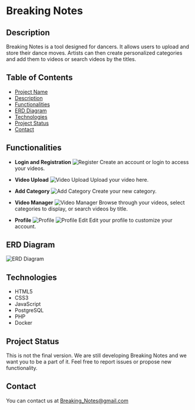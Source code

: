 # Breaking Notes
## Description
Breaking Notes is a tool designed for dancers. It allows users to upload and store their dance moves. Artists can then create personalized categories and add them to videos or search videos by the titles.

## Table of Contents
* [Project Name](#project-name)
* [Description](#description)
* [Functionalities](#functionalities)
* [ERD Diagram](#erd-diagram)
* [Technologies](#technologies)
* [Project Status](#project-status)
* [Contact](#contact)

## Functionalities
* **Login and Registration**
  ![Register](assets/97120136/1cd5c324-ba42-48b8-9654-5386d3735c04)
  Create an account or login to access your videos.

* **Video Upload**
  ![Video Upload](assets/97120136/51029ed2-eb43-4fc7-8950-10f626b38a21)
  Upload your video here.

* **Add Category**
  ![Add Category](assets/97120136/0c94b31e-e106-4a77-9774-be605af08e78)
  Create your new category.

* **Video Manager**
  ![Video Manager](assets/97120136/98120678-e5bb-4686-8b25-b413a7cc33c2)
  Browse through your videos, select categories to display, or search videos by title.

* **Profile**
  ![Profile](assets/97120136/7a1cab72-5b72-41bf-b35a-47e016a81a31)
  ![Profile Edit](assets/97120136/44dc4c73-e0a5-43ba-b11b-757050bd8214)
  Edit your profile to customize your account.

## ERD Diagram
![ERD Diagram](assets/97120136/98120678-e5bb-4686-8b25-b413a7cc33c2)

## Technologies
* HTML5
* CSS3
* JavaScript
* PostgreSQL
* PHP
* Docker

## Project Status
This is not the final version. We are still developing Breaking Notes and we want you to be a part of it. Feel free to report issues or propose new functionality.

## Contact
You can contact us at Breaking_Notes@gmail.com
